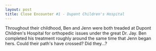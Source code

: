 ```yaml
---
layout: post
title: Close Encounter #1 - Dupont Children's Hospital
---
```


Throughout their childhood, Ben and Jenn were both treaded at Dupont Children's Hospital for orthopedic issues under the great Dr. Jay. Ben completed his treatment roughly around the same time that Jenn began hers. Could their path's have crossed? Did they...?
